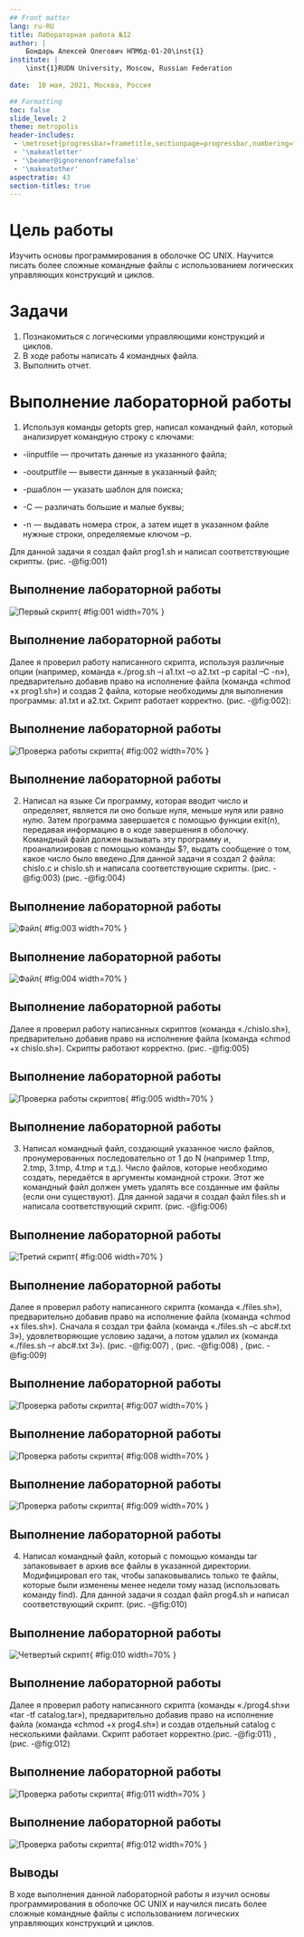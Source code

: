 ```yaml
---
## Front matter
lang: ru-RU
title: Лабораторная работа №12
author: |
	Бондарь Алексей Олегович НПМбд-01-20\inst{1}
institute: |
	\inst{1}RUDN University, Moscow, Russian Federation
	
date:  10 мая, 2021, Москва, Россия

## Formatting
toc: false
slide_level: 2
theme: metropolis
header-includes: 
 - \metroset{progressbar=frametitle,sectionpage=progressbar,numbering=fraction}
 - '\makeatletter'
 - '\beamer@ignorenonframefalse'
 - '\makeatother'
aspectratio: 43
section-titles: true
---
```


# Цель работы

Изучить основы программирования в оболочке ОС UNIX. Научится  писать  более  сложные командные  файлы  с  использованием логических управляющих конструкций и циклов.

# Задачи

1. Познакомиться с логическими управляющими конструкций и циклов.
2. В ходе работы написать 4 командных файла.
3. Выполнить отчет.

# Выполнение лабораторной работы

1) Используя команды getopts grep, написал командный файл, который анализирует командную строку с ключами:

- -iinputfile — прочитать данные из указанного файла;

- -ooutputfile — вывести данные в указанный файл;

- -pшаблон — указать шаблон для поиска;

- -C — различать большие и малые буквы;

- -n — выдавать номера строк, а затем ищет в указанном файле нужные строки, определяемые ключом –p.

Для  данной  задачи  я  создал  файл prog1.sh и написал соответствующие скрипты. (рис. -@fig:001)

## Выполнение лабораторной работы

![Первый скрипт](image12/1.png){ #fig:001 width=70% }

## Выполнение лабораторной работы

Далее  я  проверил работу написанного скрипта, используя  различные опции (например, команда «./prog.sh –i a1.txt –o a2.txt –p capital –C -n»), предварительно добавив право на исполнение файла (команда «chmod +x prog1.sh») и  создав  2  файла,  которые  необходимы  для  выполнения программы: a1.txt и a2.txt. Скрипт работает корректно. (рис. -@fig:002):

## Выполнение лабораторной работы

![Проверка работы скрипта](image12/2.png){ #fig:002 width=70% }

## Выполнение лабораторной работы

2) Написал на языке Си программу, которая вводит число и определяет, является  ли  оно  больше  нуля,  меньше  нуля  или  равно  нулю. Затем программа  завершается  с  помощью  функции exit(n),  передавая информацию в о коде завершения в оболочку. Командный файл должен вызывать  эту  программу  и,  проанализировав  с  помощью  команды  $?, выдать сообщение о том, какое число было введено.Для  данной  задачи  я  создал  2  файла: chislo.c и chislo.sh и написала соответствующие скрипты. (рис. -@fig:003) (рис. -@fig:004)

## Выполнение лабораторной работы

![Файл](image12/3.png){ #fig:003 width=70% }

## Выполнение лабораторной работы

![Файл](image12/4.png){ #fig:004 width=70% }

## Выполнение лабораторной работы

Далее я проверил работу написанных скриптов (команда «./chislo.sh»), предварительно добавив право на исполнение файла (команда «chmod +x chislo.sh»). Скрипты работают корректно. (рис. -@fig:005) 

## Выполнение лабораторной работы

![Проверка работы скриптов](image12/5.png){ #fig:005 width=70% }

## Выполнение лабораторной работы

3) Написал командный  файл, создающий  указанное  число  файлов, пронумерованных  последовательно  от  1  до N (например  1.tmp,  2.tmp, 3.tmp, 4.tmp и т.д.). Число файлов, которые необходимо создать, передаётся в аргументы командной строки. Этот же командный файл должен уметь удалять все созданные им файлы (если они существуют). Для  данной  задачи  я  создал  файл files.sh и  написала соответствующий скрипт. (рис. -@fig:006) 

## Выполнение лабораторной работы

![Третий скрипт](image12/6.png){ #fig:006 width=70% }

## Выполнение лабораторной работы

Далее  я  проверил  работу  написанного  скрипта  (команда «./files.sh»), предварительно добавив право на исполнение файла (команда «chmod +x files.sh»). Сначала я создал три файла (команда «./files.sh –c abc#.txt 3»), удовлетворяющие условию задачи, а потом удалил их (команда «./files.sh –r abc#.txt 3»). (рис. -@fig:007) , (рис. -@fig:008) , (рис. -@fig:009)

## Выполнение лабораторной работы

![Проверка работы скрипта](image12/7.png){ #fig:007 width=70% } 

## Выполнение лабораторной работы

![Проверка работы скрипта](image12/8.png){ #fig:008 width=70% }

## Выполнение лабораторной работы

![Проверка работы скрипта](image12/9.png){ #fig:009 width=70% }

## Выполнение лабораторной работы

4) Написал командный  файл,  который  с  помощью  команды tar запаковывает в архив все файлы в указанной директории. Модифицировал его так, чтобы запаковывались только те файлы, которые были изменены менее недели тому назад (использовать команду find). Для данной задачи я создал файл prog4.sh и написал соответствующий скрипт. (рис. -@fig:010)

## Выполнение лабораторной работы

![Четвертый скрипт](image12/10.png){ #fig:010 width=70% }

## Выполнение лабораторной работы

Далее я проверил работу написанного скрипта (команды «./prog4.sh»и «tar -tf catalog.tar»),  предварительно  добавив  право  на  исполнение файла  (команда «chmod +x prog4.sh») и создав отдельный catalog с несколькими файлами. Скрипт работает корректно.(рис. -@fig:011) , (рис. -@fig:012)

## Выполнение лабораторной работы

![Проверка работы скрипта](image12/11.png){ #fig:011 width=70% }

## Выполнение лабораторной работы

![Проверка работы скрипта](image12/12.png){ #fig:012 width=70% }


## Выводы

В  ходе  выполнения  данной  лабораторной  работы  я  изучил основы программирования в оболочке ОС UNIX и научился писать более сложные командные файлы с использованием логических управляющих конструкций и циклов.

